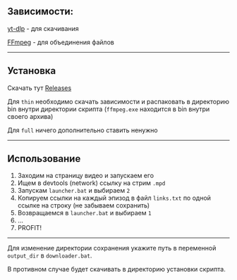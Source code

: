 ## Зависимости:
[yt-dlp](https://github.com/yt-dlp/yt-dlp/releases/latest) - для скачивания

[FFmpeg](https://github.com/BtbN/FFmpeg-Builds/releases/latest) - для объединения файлов

-------------------

## Установка
Скачать тут [Releases](https://github.com/blazer404/DashDL/releases/latest)

Для `thin` необходимо скачать зависимости и распаковать в директорию bin внутри директории скрипта (`ffmpeg.exe` находится в bin внутри своего архива)

Для `full` ничего дополнительно ставить ненужно

-------------------

## Использование
1. Заходим на страницу видео и запускаем его
2. Ищем в devtools (network) ссылку на стрим `.mpd`
3. Запускам `launcher.bat` и выбираем `2`
6. Копируем ссылки на каждый эпизод в файл `links.txt` по одной ссылке на строку (не забываем сохранить)
7. Возвращаемся в `launcher.bat` и выбираем `1`
8. ...
9. PROFIT!

-------------------

Для изменение директории сохранения укажите путь в переменной `output_dir` в `downloader.bat`.

В противном случае будет скачивать в директорию установки скрипта.
